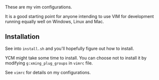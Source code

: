 These are my vim configurations.

It is a good starting point for anyone intending to use VIM for development running equally well on Windows, Linux and Mac.

## Installation
See into `install.sh` and you'll hopefully figure out how to install.

YCM might take some time to install. You can choose not to install it by modifying `g:xming_plug_groups` in `vimrc` file.

See `vimrc` for details on my configurations.

